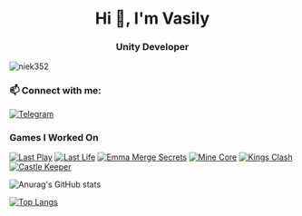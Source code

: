 <h1 align="center">Hi 👋, I'm Vasily</h1>
<h3 align="center">Unity Developer</h3>

<p align="left"> <img src="https://komarev.com/ghpvc/?username=kolba-ser&label=Profile_views&color=201D3C&style=for-the-badge" alt="niek352" /> </p>



<h3 align="left"> 📫 Connect with me:</h3>

[![Telegram](https://img.shields.io/badge/-Telegram-090909?style=for-the-badge&logo=telegram)](https://t.me/weedbxt)

<p align="left">
</p>

<h3 align="left">Games I Worked On</h3>

[![Last Play](https://img.shields.io/badge/Last_Play-201D3C?style=for-the-badge&logo=GooglePlay)](https://play.google.com/store/apps/details?id=com.jioka.lastplay)
[![Last Life](https://img.shields.io/badge/Last_Life-201D3C?style=for-the-badge&logo=GooglePlay)](https://play.google.com/store/apps/details?id=io.jioka.lastlife)
[![Emma Merge Secrets](https://img.shields.io/badge/Emma_Merge_Secrets-0B0A15?style=for-the-badge&logo=AppStore&logoColor=white)](https://apps.apple.com/ru/app/emmas-secret-merge-puzzle/id6444263898)
[![Mine Core](https://img.shields.io/badge/Mine_Core-0B0A15?style=for-the-badge&logo=data:image/svg%2bxml;base64,PHN2ZyB4bWxucz0iaHR0cDovL3d3dy53My5vcmcvMjAwMC9zdmciIHZlcnNpb249IjEiIHdpZHRoPSI2MDAiIGhlaWdodD0iNjAwIj48cGF0aCBkPSJNMTI5IDExMWMtNTUgNC05MyA2Ni05MyA3OEwwIDM5OGMtMiA3MCAzNiA5MiA2OSA5MWgxYzc5IDAgODctNTcgMTMwLTEyOGgyMDFjNDMgNzEgNTAgMTI4IDEyOSAxMjhoMWMzMyAxIDcxLTIxIDY5LTkxbC0zNi0yMDljMC0xMi00MC03OC05OC03OGgtMTBjLTYzIDAtOTIgMzUtOTIgNDJIMjM2YzAtNy0yOS00Mi05Mi00MmgtMTV6IiBmaWxsPSIjZmZmIi8+PC9zdmc+)](https://yandex.ru/games/app/287394#app-id=287394&catalog-session-uid=catalog-10fa118b-6fcb-5a07-9109-0cb8fbbaa291-1718042285986-c62b&pos=%7B%22listType%22%3A%22suggested%22%2C%22tabCategory%22%3A%22developer%22%7D&redir-data=%7B%22http_ref%22%3A%22https%253A%252F%252Fyandex.ru%252Fgames%252Fdeveloper%252F44553%22%2C%22rn%22%3A274198655%7D)
[![Kings Clash](https://img.shields.io/badge/Kings_Clash-0B0A15?style=for-the-badge&logo=data:image/svg%2bxml;base64,PHN2ZyB4bWxucz0iaHR0cDovL3d3dy53My5vcmcvMjAwMC9zdmciIHZlcnNpb249IjEiIHdpZHRoPSI2MDAiIGhlaWdodD0iNjAwIj48cGF0aCBkPSJNMTI5IDExMWMtNTUgNC05MyA2Ni05MyA3OEwwIDM5OGMtMiA3MCAzNiA5MiA2OSA5MWgxYzc5IDAgODctNTcgMTMwLTEyOGgyMDFjNDMgNzEgNTAgMTI4IDEyOSAxMjhoMWMzMyAxIDcxLTIxIDY5LTkxbC0zNi0yMDljMC0xMi00MC03OC05OC03OGgtMTBjLTYzIDAtOTIgMzUtOTIgNDJIMjM2YzAtNy0yOS00Mi05Mi00MmgtMTV6IiBmaWxsPSIjZmZmIi8+PC9zdmc+)](https://yandex.ru/games/app/192529#app-id=192529&catalog-session-uid=catalog-10fa118b-6fcb-5a07-9109-0cb8fbbaa291-1718042285986-c62b&pos=%7B%22listType%22%3A%22suggested%22%2C%22tabCategory%22%3A%22developer%22%7D&redir-data=%7B%22http_ref%22%3A%22https%253A%252F%252Fyandex.ru%252Fgames%252Fdeveloper%252F44553%22%2C%22rn%22%3A875548419%7D)
[![Castle Keeper](https://img.shields.io/badge/Castle_Keeper-0B0A15?style=for-the-badge&logo=data:image/svg%2bxml;base64,PHN2ZyB4bWxucz0iaHR0cDovL3d3dy53My5vcmcvMjAwMC9zdmciIHZlcnNpb249IjEiIHdpZHRoPSI2MDAiIGhlaWdodD0iNjAwIj48cGF0aCBkPSJNMTI5IDExMWMtNTUgNC05MyA2Ni05MyA3OEwwIDM5OGMtMiA3MCAzNiA5MiA2OSA5MWgxYzc5IDAgODctNTcgMTMwLTEyOGgyMDFjNDMgNzEgNTAgMTI4IDEyOSAxMjhoMWMzMyAxIDcxLTIxIDY5LTkxbC0zNi0yMDljMC0xMi00MC03OC05OC03OGgtMTBjLTYzIDAtOTIgMzUtOTIgNDJIMjM2YzAtNy0yOS00Mi05Mi00MmgtMTV6IiBmaWxsPSIjZmZmIi8+PC9zdmc+)](https://yandex.ru/games/app/193463#app-id=193463&catalog-session-uid=catalog-10fa118b-6fcb-5a07-9109-0cb8fbbaa291-1718042190074-73aa&pos=%7B%22listType%22%3A%22suggested%22%2C%22tabCategory%22%3A%22developer%22%7D&redir-data=%7B%22http_ref%22%3A%22https%253A%252F%252Fyandex.ru%252Fgames%252Fdeveloper%252F44553%22%2C%22rn%22%3A176171693%7D)





![Anurag's GitHub stats](https://github-readme-stats-beta-ten-69.vercel.app/api?username=kolba-ser&show_icons=true&theme=radical)

[![Top Langs](https://github-readme-stats.vercel.app/api/top-langs/?username=kolba-ser&hide_progress=true)](https://github.com/anuraghazra/github-readme-stats)
